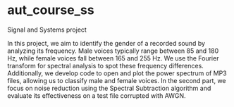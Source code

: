 # aut_course_ss

Signal and Systems project

In this project, we aim to identify the gender of a recorded sound by analyzing its frequency. Male voices typically range between 85 and 180 Hz, while female voices fall between 165 and 255 Hz. We use the Fourier transform for spectral analysis to spot these frequency differences. Additionally, we develop code to open and plot the power spectrum of MP3 files, allowing us to classify male and female voices. In the second part, we focus on noise reduction using the Spectral Subtraction algorithm and evaluate its effectiveness on a test file corrupted with AWGN.
